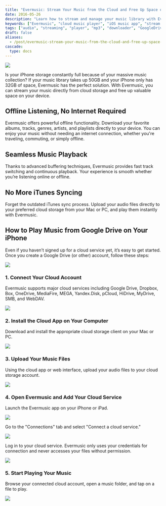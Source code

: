 ```yaml
---
title: "Evermusic: Stream Your Music from the Cloud and Free Up Space on Your iPhone or iPad"
date: 2016-05-26
description: "Learn how to stream and manage your music library with Evermusic using cloud storage services like Google Drive, Dropbox, and more. Free up space on your iPhone or iPad without sacrificing your music."
keywords: ["Evermusic", "cloud music player", "iOS music app", "stream music from cloud", "offline music iPhone", "Google Drive music player", "Dropbox music streaming", "MP3 player iPhone", "free up space iPhone", "music from SMB"]
tags: ["audio", "streaming", "player", "mp3", "downloader", "GoogleDrive", "Dropbox", "cloud music", "offline playback"]
draft: false
aliases:
  - /post/evermusic-stream-your-music-from-the-cloud-and-free-up-space-on-your-iphone-or-ipad/
cascade:
  type: docs
---
```


![](21260c_00c5356db3a24db6a6a37e353b774d56~mv2.jpg)

Is your iPhone storage constantly full because of your massive music collection? If your music library takes up 50GB and your iPhone only has 32GB of space, Evermusic has the perfect solution. With Evermusic, you can stream your music directly from cloud storage and free up valuable space on your device.

## Offline Listening, No Internet Required

Evermusic offers powerful offline functionality. Download your favorite albums, tracks, genres, artists, and playlists directly to your device. You can enjoy your music without needing an internet connection, whether you're traveling, commuting, or simply offline.

## Seamless Music Playback

Thanks to advanced buffering techniques, Evermusic provides fast track switching and continuous playback. Your experience is smooth whether you’re listening online or offline.

## No More iTunes Syncing

Forget the outdated iTunes sync process. Upload your audio files directly to your preferred cloud storage from your Mac or PC, and play them instantly with Evermusic.

## How to Play Music from Google Drive on Your iPhone

Even if you haven’t signed up for a cloud service yet, it’s easy to get started. Once you create a Google Drive (or other) account, follow these steps:

![](21260c_09c03b8445784d23b632534939b328dd~mv2.png)

### 1. Connect Your Cloud Account

Evermusic supports major cloud services including Google Drive, Dropbox, Box, OneDrive, MediaFire, MEGA, Yandex.Disk, pCloud, HiDrive, MyDrive, SMB, and WebDAV.

![](21260c_3433be90b41f4fe7988383929751b5ec~mv2.png)

### 2. Install the Cloud App on Your Computer

Download and install the appropriate cloud storage client on your Mac or PC.

![](21260c_0e710dbbbb1f47328015575bb25deee0~mv2.png)

### 3. Upload Your Music Files

Using the cloud app or web interface, upload your audio files to your cloud storage account.

![](21260c_0d0f8accee4642debdaa5e88e104b875~mv2.png)

### 4. Open Evermusic and Add Your Cloud Service

Launch the Evermusic app on your iPhone or iPad.

![](21260c_db1789de9eb2413ca71b809c5e76e00e~mv2.jpg)

Go to the "Connections" tab and select "Connect a cloud service."

![](21260c_c5999a87b4cf4d04bf2714e6ee48c954~mv2.jpg)

Log in to your cloud service. Evermusic only uses your credentials for connection and never accesses your files without permission.

![](21260c_8586211e0aa2491b92aca15671140f5c~mv2.jpg)

### 5. Start Playing Your Music

Browse your connected cloud account, open a music folder, and tap on a file to play.

![](21260c_e76a89fe369140618cc552e5c86cfa8a~mv2.jpg)
